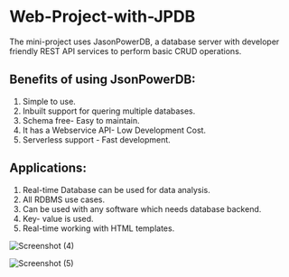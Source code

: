 # Web-Project-with-JPDB
The mini-project uses JasonPowerDB, a database server with developer friendly REST API services to perform basic CRUD operations.


## Benefits of using JsonPowerDB:
1. Simple to use.
2. Inbuilt support for quering multiple databases.
3. Schema free- Easy to maintain.
4. It has a Webservice API- Low Development Cost.
5. Serverless support - Fast development.

## Applications:
1. Real-time Database can be used for data analysis.
2. All RDBMS use cases.
3. Can be used with any software which needs database backend. 
4. Key- value is used.
5. Real-time working with HTML templates. 

![Screenshot (4)](https://user-images.githubusercontent.com/80114788/150936663-f3e62e89-491f-4567-a6cb-14ce825d50f7.png)


![Screenshot (5)](https://user-images.githubusercontent.com/80114788/150936696-f34150de-9371-4ba7-aabe-7a31e0ebafba.png)


